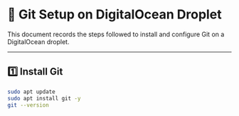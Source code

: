 # 🚀 Git Setup on DigitalOcean Droplet

This document records the steps followed to install and configure Git on a DigitalOcean droplet.

---

## **1️⃣ Install Git**
```sh
sudo apt update
sudo apt install git -y
git --version
